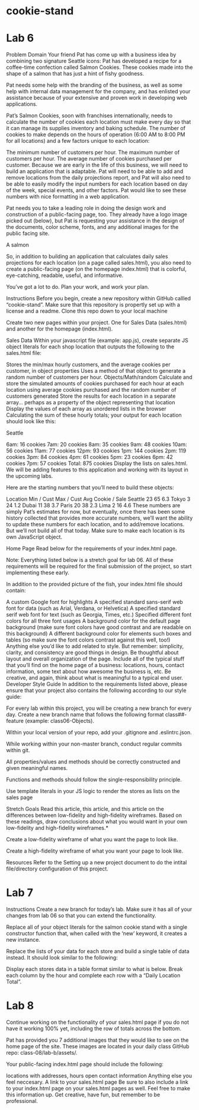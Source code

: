 # cookie-stand

# Lab 6  

Problem Domain
Your friend Pat has come up with a business idea by combining two signature Seattle icons: Pat has developed a recipe for a coffee-time confection called Salmon Cookies. These cookies made into the shape of a salmon that has just a hint of fishy goodness.

Pat needs some help with the branding of the business, as well as some help with internal data management for the company, and has enlisted your assistance because of your extensive and proven work in developing web applications.

Pat’s Salmon Cookies, soon with franchises internationally, needs to calculate the number of cookies each location must make every day so that it can manage its supplies inventory and baking schedule. The number of cookies to make depends on the hours of operation (6:00 AM to 8:00 PM for all locations) and a few factors unique to each location:

The minimum number of customers per hour.
The maximum number of customers per hour.
The average number of cookies purchased per customer.
Because we are early in the life of this business, we will need to build an application that is adaptable. Pat will need to be able to add and remove locations from the daily projections report, and Pat will also need to be able to easily modify the input numbers for each location based on day of the week, special events, and other factors. Pat would like to see these numbers with nice formatting in a web application.

Pat needs you to take a leading role in doing the design work and construction of a public-facing page, too. They already have a logo image picked out (below), but Pat is requesting your assistance in the design of the documents, color scheme, fonts, and any additional images for the public facing site.

A salmon

So, in addition to building an application that calculates daily sales projections for each location (on a page called sales.html), you also need to create a public-facing page (on the homepage index.html) that is colorful, eye-catching, readable, useful, and informative.

You’ve got a lot to do. Plan your work, and work your plan.

Instructions
Before you begin, create a new repository within GitHub callled “cookie-stand”. Make sure that this repository is propertly set up with a license and a readme. Clone this repo down to your local machine

Create two new pages within your project. One for Sales Data (sales.html) and another for the homepage (index.html).

Sales Data
Within your javascript file (example: app.js), create separate JS object literals for each shop location that outputs the following to the sales.html file:

Stores the min/max hourly customers, and the average cookies per customer, in object properties
Uses a method of that object to generate a random number of customers per hour. Objects/Math/random
Calculate and store the simulated amounts of cookies purchased for each hour at each location using average cookies purchased and the random number of customers generated
Store the results for each location in a separate array… perhaps as a property of the object representing that location
Display the values of each array as unordered lists in the browser
Calculating the sum of these hourly totals; your output for each location should look like this:

Seattle

6am: 16 cookies
7am: 20 cookies
8am: 35 cookies
9am: 48 cookies
10am: 56 cookies
11am: 77 cookies
12pm: 93 cookies
1pm: 144 cookies
2pm: 119 cookies
3pm: 84 cookies
4pm: 61 cookies
5pm: 23 cookies
6pm: 42 cookies
7pm: 57 cookies
Total: 875 cookies
Display the lists on sales.html. We will be adding features to this application and working with its layout in the upcoming labs.

Here are the starting numbers that you’ll need to build these objects:

Location	Min / Cust	Max / Cust	Avg Cookie / Sale
Seattle	23	65	6.3
Tokyo	3	24	1.2
Dubai	11	38	3.7
Paris	20	38	2.3
Lima	2	16	4.6
These numbers are simply Pat’s estimates for now, but eventually, once there has been some history collected that provides more accurate numbers, we’ll want the ability to update these numbers for each location, and to add/remove locations. But we’ll not build all of that today. Make sure to make each location is its own JavaScript object.

Home Page
Read below for the requirements of your index.html page.

Note: Everything listed below is a stretch goal for lab 06. All of these requirements will be required for the final submission of the project, so start implementing these early.

In addition to the provided picture of the fish, your index.html file should contain:

A custom Google font for highlights
A specified standard sans-serif web font for data (such as Arial, Verdana, or Helvetica)
A specified standard serif web font for text (such as Georgia, Times, etc.)
Specified different font colors for all three font usages
A background color for the default page background (make sure font colors have good contrast and are readable on this background)
A different background color for elements such boxes and tables (so make sure the font colors contrast against this well, too!)
Anything else you’d like to add related to style. But remember: simplicity, clarity, and consistency are good things in design.
Be thoughtful about layout and overall organization of the page.
Include all of the typical stuff that you’ll find on the home page of a business: locations, hours, contact information, some text about how awesome the business is, etc. Be creative, and again, think about what is meaningful to a typical end user.
Developer Style Guide
In addition to the requirements listed above, please ensure that your project also contains the following according to our style guide:

For every lab within this project, you will be creating a new branch for every day. Create a new branch name that follows the following format class##-feature (example: class06-Objects).

Within your local version of your repo, add your .gitignore and .eslintrc.json.

While working within your non-master branch, conduct regular commits within git.

All properties/values and methods should be correctly constructed and given meaningful names.

Functions and methods should follow the single-responsibility principle.

Use template literals in your JS logic to render the stores as lists on the sales page

Stretch Goals
Read this article, this article, and this article on the differences between low-fidelity and high-fidelity wireframes. Based on these readings, draw conclusions about what you would want in your own low-fidelity and high-fidelity wireframes.*

Create a low-fidelity wireframe of what you want the page to look like.

Create a high-fidelity wireframe of what you want your page to look like.

Resources
Refer to the Setting up a new project document to do the intital file/directory configuration of this project.


# Lab 7  
Instructions
Create a new branch for today’s lab. Make sure it has all of your changes from lab 06 so that you can extend the functionality.

Replace all of your object literals for the salmon cookie stand with a single constructor function that, when called with the ‘new’ keyword, it creates a new instance.

Replace the lists of your data for each store and build a single table of data instead. It should look similar to the following:

Display each stores data in a table format similar to what is below. Break each column by the hour and complete each row with a “Daily Location Total”.


# Lab 8  
Continue working on the functionality of your sales.html page if you do not have it working 100% yet, including the row of totals across the bottom.

Pat has provided you 7 additional images that they would like to see on the home page of the site. These images are located in your daily class GitHub repo: class-08/lab-b/assets/.

Your public-facing index.html page should include the following:

locations with addresses,
hours open
contact information
Anything else you feel neccesary.
A link to your sales.html page
Be sure to also include a link to your index.html page on your sales.html pages as well.
Feel free to make this information up. Get creative, have fun, but remember to be professional.
